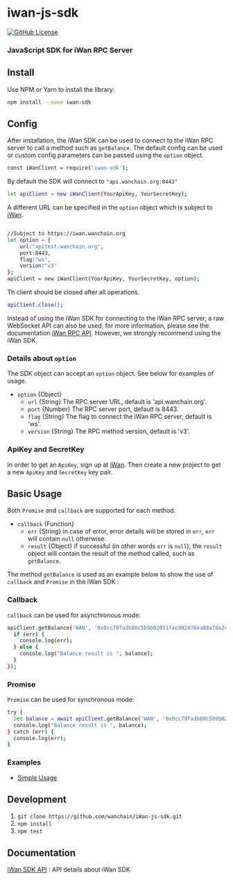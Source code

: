 # iwan-js-sdk

[![GitHub License][license]][license-url]

### JavaScript SDK for iWan RPC Server

## Install
Use NPM or Yarn to install the library:

```bash
npm install --save iwan-sdk
```
## Config
After installation, the iWan SDK can be used to connect to the iWan RPC server to call a method such as `getBalance`. The default config can be used or custom config parameters can be passed using the `option` object.
```bash
const iWanClient = require('iwan-sdk');
```
By default the SDK will connect to `"api.wanchain.org:8443"`
```bash
let apiClient = new iWanClient(YourApiKey, YourSecretKey);

```
A different URL can be specified in the `option` object which is subject to [iWan](https://iwan.wanchain.org).
```bash

//Subject to https://iwan.wanchain.org
let option = {
    url:"apitest.wanchain.org",
    port:8443,
    flag:"ws",
    version:"v3"
};
apiClient = new iWanClient(YourApiKey, YourSecretKey, option);

```
Th client should be closed after all operations.
```bash
apiClient.close();
```
Instead of using the iWan SDK for connecting to the iWan RPC server, a raw WebSocket API can also be used, for more information, please see the documentation [iWan RPC API](https://iwan.wanchain.org/static/apidoc/docs.html). However, we strongly recommend using the iWan SDK.

### Details about `option`
The SDK object can accept an `option` object. See below for examples of usage.

- `option` {Object}
  - `url` {String}  The RPC server URL, default is 'api.wanchain.org'.
  - `port` {Number} The RPC server port, default is 8443.
  - `flag` {String} The flag to connect the iWan RPC server, default is 'ws'.
  - `version` {String} The RPC method version, default is 'v3'.

### ApiKey and SecretKey
In order to get an `ApiKey`, sign up at [iWan](https://iwan.wanchain.org). Then create a new project to get a new `ApiKey` and `SecretKey` key pair.

## Basic Usage
Both `Promise` and `callback` are supported for each method. 

- `callback` {Function}
  - `err` {String}  in case of error, error details will be stored in `err`, `err` will contain `null` otherwise.
  - `result` {Object} if successful (in other words `err` is `null`), the `result` object will contain the result of the method called, such as `getBalance`.

The method `getBalance` is used as an example below to show the use of `callback` and `Promise` in the iWan SDK :

### Callback
`callback` can be used for asynchronous mode:
```bash
apiClient.getBalance('WAN', '0x0cc79fa3b80c5b9b02051facd02478ea88a78e2c', (err, balance) => {
  if (err) {
    console.log(err);
  } else {
    console.log("Balance result is ", balance);
  }
});
```
### Promise
`Promise` can be used for synchronous mode:
```bash
try {
  let balance = await apiClient.getBalance('WAN', '0x0cc79fa3b80c5b9b02051facd02478ea88a78e2c');
  console.log("Balance result is ", balance);
} catch (err) {
  console.log(err);
}
```

### Examples

- [Simple Usage](examples/simple.js)

## Development
1. `git clone https://github.com/wanchain/iWan-js-sdk.git`
2. `npm install`
3. `npm test`

## Documentation

[iWan SDK API](https://wanchain.github.io/iwan-js-sdk/) : API details about iWan SDK

[license]: https://img.shields.io/badge/license-GNUGPL3-blue.svg
[license-url]:https://github.com/wanchain/iWan-js-sdk/blob/master/LICENSE

